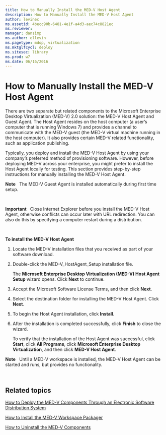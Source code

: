```yaml
---
title: How to Manually Install the MED-V Host Agent
description: How to Manually Install the MED-V Host Agent
author: levinec
ms.assetid: 4becc90b-6481-4e1f-a4d3-aec74c8821ec
ms.reviewer: 
manager: dansimp
ms.author: ellevin
ms.pagetype: mdop, virtualization
ms.mktglfcycl: deploy
ms.sitesec: library
ms.prod: w7
ms.date: 06/16/2016
---
```



# How to Manually Install the MED-V Host Agent


There are two separate but related components to the Microsoft Enterprise Desktop Virtualization (MED-V) 2.0 solution: the MED-V Host Agent and Guest Agent. The Host Agent resides on the host computer (a user’s computer that is running Windows 7) and provides a channel to communicate with the MED-V guest (the MED-V virtual machine running in the host computer). It also provides certain MED-V related functionality, such as application publishing.

Typically, you deploy and install the MED-V Host Agent by using your company’s preferred method of provisioning software. However, before deploying MED-V across your enterprise, you might prefer to install the Host Agent locally for testing. This section provides step-by-step instructions for manually installing the MED-V Host Agent.

**Note**  
The MED-V Guest Agent is installed automatically during first time setup.

 

**Important**  
Close Internet Explorer before you install the MED-V Host Agent, otherwise conflicts can occur later with URL redirection. You can also do this by specifying a computer restart during a distribution.

 

**To install the MED-V Host Agent**

1.  Locate the MED-V installation files that you received as part of your software download.

2.  Double-click the MED-V\_HostAgent\_Setup installation file.

    The **Microsoft Enterprise Desktop Virtualization (MED-V) Host Agent Setup** wizard opens. Click **Next** to continue.

3.  Accept the Microsoft Software License Terms, and then click **Next**.

4.  Select the destination folder for installing the MED-V Host Agent. Click **Next**.

5.  To begin the Host Agent installation, click **Install**.

6.  After the installation is completed successfully, click **Finish** to close the wizard.

    To verify that the installation of the Host Agent was successful, click **Start**, click **All Programs**, click **Microsoft Enterprise Desktop Virtualization**, and then click **MED-V Host Agent**.

**Note**  
Until a MED-V workspace is installed, the MED-V Host Agent can be started and runs, but provides no functionality.

 

## Related topics


[How to Deploy the MED-V Components Through an Electronic Software Distribution System](how-to-deploy-the-med-v-components-through-an-electronic-software-distribution-system.md)

[How to Install the MED-V Workspace Packager](how-to-install-the-med-v-workspace-packager.md)

[How to Uninstall the MED-V Components](how-to-uninstall-the-med-v-components.md)

 

 





